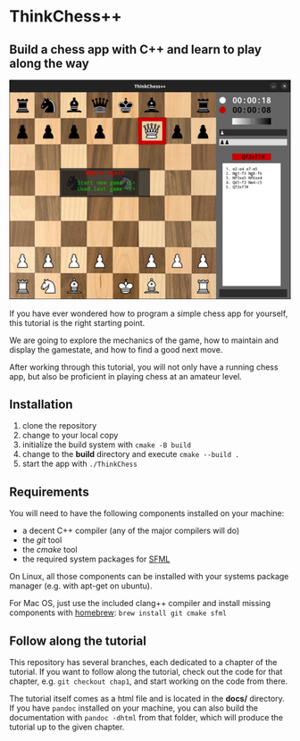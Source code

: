 # ThinkChess++
## Build a chess app with C++ and learn to play along the way

![GUI](docs/img/display.jpg)

If you have ever wondered how to program a simple chess app for yourself,
this tutorial is the right starting point.

We are going to explore the mechanics of the game,
how to maintain and display the gamestate,
and how to find a good next move.

After working through this tutorial, you will not only have a running chess app,
but also be proficient in playing chess at an amateur level.

## Installation
1. clone the repository
1. change to your local copy
1. initialize the build system with `cmake -B build`
1. change to the **build** directory and execute `cmake --build .`
1. start the app with `./ThinkChess`

## Requirements
You will need to have the following components installed on your machine:
* a decent C++ compiler (any of the major compilers will do)
* the *git* tool
* the *cmake* tool
* the required system packages for [SFML](https://www.sfml-dev.org/tutorials/2.6/start-cmake.php)

On Linux, all those components can be installed with your systems package
manager (e.g. with apt-get on ubuntu).

For Mac OS, just use the included clang++ compiler and install missing components with
[homebrew](https://brew.sh/): `brew install git cmake sfml`

## Follow along the tutorial
This repository has several branches, each dedicated to a chapter of the tutorial.
If you want to follow along the tutorial, check out the code for that chapter, e.g.
`git checkout chap1`, and start working on the code from there.

The tutorial itself comes as a html file and is located in the **docs/** directory.
If you have `pandoc` installed on your machine, you can also build the documentation
with `pandoc -dhtml` from that folder, which will produce
the tutorial up to the given chapter.

